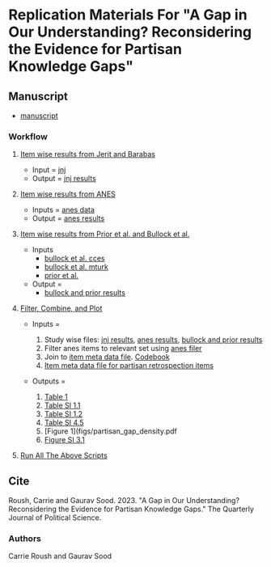 # Replication Materials For "A Gap in Our Understanding? Reconsidering the Evidence for Partisan Knowledge Gaps"


## Manuscript

* [manuscript](ms/)

### Workflow

1. [Item wise results from Jerit and Barabas](scripts/01_j_and_j.R)
	* Input  = [jnj](data/jerit_barabas/JeritBarabas_JOP_Data/PB1.dta)
	* Output = [jnj results](tabs/jnj.csv)

2. [Item wise results from ANES](scripts/02_anes.R)
	* Inputs = [anes data](data/anes/)
	* Output = [anes results](tabs/anes.csv)

3. [Item wise results from Prior et al. and Bullock et al.](scripts/03_prior_and_bullock.R)
	* Inputs
		* [bullock et al. cces](data/bullock_et_al_2015/CCES2008/CCES2008PublicReplicationDataset.dta)
		* [bullock et al. mturk](data/bullock_et_al_2015/MTurk12/MTURK2012PublicReplicationDataset.dta)
		* [prior et al.](data/prior_et_al_2015/psk_wide_recode_pid_by_CR.dta)
	* Output = 
		* [bullock and prior results](tabs/bullock_prior_results.csv)

4. [Filter, Combine, and Plot](scripts/04_density_plot_and_table.R)
	* Inputs = 
		1. Study wise files: [jnj results](tabs/jnj.csv), [anes results](tabs/anes.csv), [bullock and prior results](tabs/bullock_prior_results.csv)
		2. Filter anes items to relevant set using [anes filer](data/roush_sood/anes_filter_list.csv)
		3. Join to [item meta data file](data/roush_sood/item_metadata.csv). [Codebook](data/roush_sood/coding_question_features.txt)
		4. [Item meta data file for partisan retrospection items](data/roush_sood/anes_econ_items_metadata.csv)

	* Outputs = 
		1. [Table 1](tabs/table_1.tex)
		2. [Table SI 1.1](tabs/append_table_1_all_partisan_gap_by_item.tex)
		3. [Table SI 1.2](tabs/append_table_2_misinfo_partisan_gap_by_item.tex)
		4. [Table SI 4.5](tabs/append_table_3_retro_partisan_gap_by_item.tex)
		5. [Figure 1](figs/partisan_gap_density.pdf
		6. [Figure SI 3.1](figs/abs_value_p_gap.pdf)

5. [Run All The Above Scripts](scripts/05_run_all.R)

## Cite

Roush, Carrie and Gaurav Sood. 2023. "A Gap in Our Understanding? Reconsidering the Evidence for Partisan Knowledge Gaps." The Quarterly Journal of Political Science. 

### Authors

Carrie Roush and Gaurav Sood
